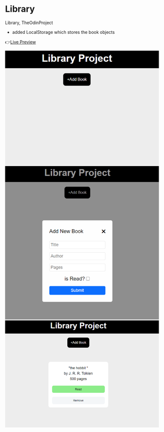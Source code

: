 # Library

Library, TheOdinProject

- added LocalStorage which stores the book objects

👉[Live Preview](https://novachaos82.github.io/Library/)

![home page](images/1.png)
![2](images/2.png)
![3](images/3.png)
